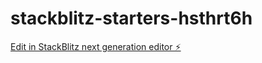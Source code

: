 # stackblitz-starters-hsthrt6h

[Edit in StackBlitz next generation editor ⚡️](https://stackblitz.com/~/github.com/Kenzel-promaster41/stackblitz-starters-hsthrt6h)